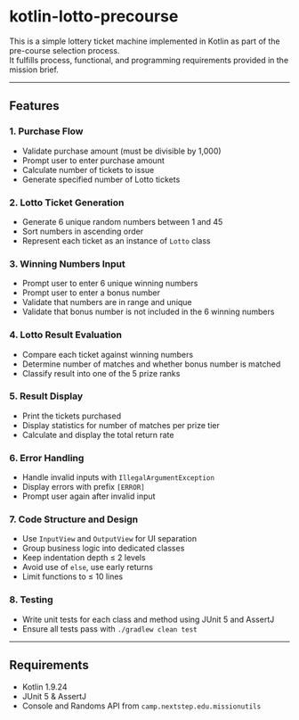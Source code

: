 # kotlin-lotto-precourse

This is a simple lottery ticket machine implemented in Kotlin as part of the pre-course selection process.  
It fulfills process, functional, and programming requirements provided in the mission brief.

---

## Features

### 1. Purchase Flow
- Validate purchase amount (must be divisible by 1,000)
- Prompt user to enter purchase amount
- Calculate number of tickets to issue
- Generate specified number of Lotto tickets

### 2. Lotto Ticket Generation
- Generate 6 unique random numbers between 1 and 45
- Sort numbers in ascending order
- Represent each ticket as an instance of `Lotto` class

### 3. Winning Numbers Input
- Prompt user to enter 6 unique winning numbers
- Prompt user to enter a bonus number
- Validate that numbers are in range and unique
- Validate that bonus number is not included in the 6 winning numbers

### 4. Lotto Result Evaluation
- Compare each ticket against winning numbers
- Determine number of matches and whether bonus number is matched
- Classify result into one of the 5 prize ranks

### 5. Result Display
- Print the tickets purchased
- Display statistics for number of matches per prize tier
- Calculate and display the total return rate

### 6. Error Handling
- Handle invalid inputs with `IllegalArgumentException`
- Display errors with prefix `[ERROR]`
- Prompt user again after invalid input

### 7. Code Structure and Design
- Use `InputView` and `OutputView` for UI separation
- Group business logic into dedicated classes
- Keep indentation depth ≤ 2 levels
- Avoid use of `else`, use early returns
- Limit functions to ≤ 10 lines

### 8. Testing
- Write unit tests for each class and method using JUnit 5 and AssertJ
- Ensure all tests pass with `./gradlew clean test`

---

## Requirements

- Kotlin 1.9.24
- JUnit 5 & AssertJ
- Console and Randoms API from `camp.nextstep.edu.missionutils`
